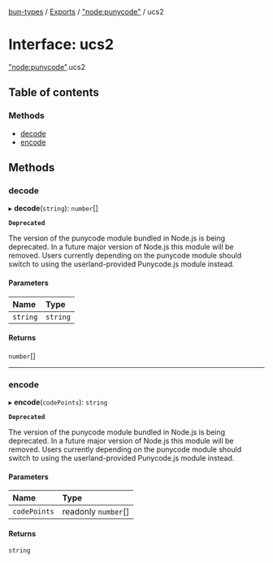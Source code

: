 [bun-types](https://github.com/oven-sh/bun-types/blob/master/api-docs/README.md) / [Exports](https://github.com/oven-sh/bun-types/blob/master/api-docs/modules.md) / ["node:punycode"](https://github.com/oven-sh/bun-types/blob/master/api-docs/modules/node_punycode_.md) / ucs2

# Interface: ucs2

["node:punycode"](https://github.com/oven-sh/bun-types/blob/master/api-docs/modules/node_punycode_.md).ucs2

## Table of contents

### Methods

- [decode](https://github.com/oven-sh/bun-types/blob/master/api-docs/interfaces/node_punycode_.ucs2.md#decode)
- [encode](https://github.com/oven-sh/bun-types/blob/master/api-docs/interfaces/node_punycode_.ucs2.md#encode)

## Methods

### decode

▸ **decode**(`string`): `number`[]

**`Deprecated`**

The version of the punycode module bundled in Node.js is being deprecated.
In a future major version of Node.js this module will be removed.
Users currently depending on the punycode module should switch to using
the userland-provided Punycode.js module instead.

#### Parameters

| Name | Type |
| :------ | :------ |
| `string` | `string` |

#### Returns

`number`[]

___

### encode

▸ **encode**(`codePoints`): `string`

**`Deprecated`**

The version of the punycode module bundled in Node.js is being deprecated.
In a future major version of Node.js this module will be removed.
Users currently depending on the punycode module should switch to using
the userland-provided Punycode.js module instead.

#### Parameters

| Name | Type |
| :------ | :------ |
| `codePoints` | readonly `number`[] |

#### Returns

`string`
